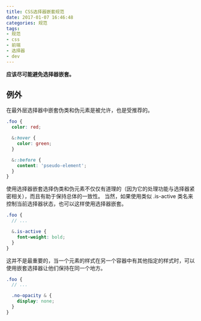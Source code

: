 ```yaml
---
title: CSS选择器嵌套规范
date: 2017-01-07 16:46:48
categories: 规范
tags:
- 规范
- css
- 前端
- 选择器
- dev
---
```



**应该尽可能避免选择器嵌套。**

## 例外

在最外层选择器中嵌套伪类和伪元素是被允许，也是受推荐的。
```scss
.foo {
  color: red;

  &:hover {
    color: green;
  }

  &::before {
    content: 'pseudo-element';
  }
}
```
使用选择器嵌套选择伪类和伪元素不仅仅有道理的（因为它的处理功能与选择器紧密相关），而且有助于保持总体的一致性。
当然，如果使用类似 .is-active 类名来控制当前选择器状态，也可以这样使用选择器嵌套。
```scss
.foo {
  // ...

  &.is-active {
    font-weight: bold;
  }
}
```
这并不是最重要的，当一个元素的样式在另一个容器中有其他指定的样式时，可以使用嵌套选择器让他们保持在同一个地方。
```scss
.foo {
  // ...

  .no-opacity & {
    display: none;
  }
}
```
